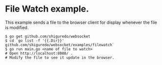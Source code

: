 # File Watch example.

This example sends a file to the browser client for display whenever the file is modified.

    $ go get github.com/shiguredo/websocket
    $ cd `go list -f '{{.Dir}}' github.com/shiguredo/websocket/examples/filewatch`
    $ go run main.go <name of file to watch>
    # Open http://localhost:8080/ .
    # Modify the file to see it update in the browser.
